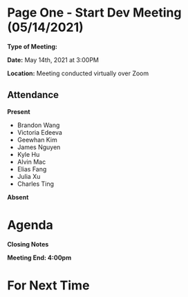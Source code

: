 # Page One - Start Dev Meeting (05/14/2021)

**Type of Meeting:** 

**Date:** May 14th, 2021 at 3:00PM

**Location:** Meeting conducted virtually over Zoom

## Attendance

**Present**
- Brandon Wang
- Victoria Edeeva
- Geewhan Kim
- James Nguyen
- Kyle Hu
- Alvin Mac
- Elias Fang
- Julia Xu
- Charles Ting


**Absent**



# Agenda


**Closing Notes**


**Meeting End: 4:00pm**

# For Next Time
